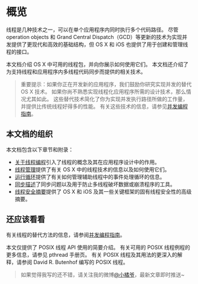 # 概览

线程是几种技术之一，可以在单个应用程序内同时执行多个代码路径。 尽管 operation objects 和 Grand Central Dispatch（GCD）等更新的技术为实现并发提供了更现代和高效的基础结构，但 OS X 和 iOS 也提供了用于创建和管理线程的接口。

本文档介绍 OS X 中可用的线程包，并向你展示如何使用它们。 本文档还介绍了为支持线程和应用程序内多线程代码同步而提供的相关技术。

> 重要提示：如果你正在开发新的应用程序，我们鼓励你研究实现并发的替代 OS X 技术。 如果你尚不熟悉实现线程化应用程序所需的设计技术，那么情况尤其如此。 这些替代技术简化了你为实现并发执行路径所做的工作量，并提供比传统线程好得多的性能。 有关这些技术的信息，请参见[并发编程指南](https://developer.apple.com/library/content/documentation/General/Conceptual/ConcurrencyProgrammingGuide/Introduction/Introduction.html#//apple_ref/doc/uid/TP40008091)。

## 本文档的组织

本文档包含以下章节和附录：

- [关于线程编程]()引入了线程的概念及其在应用程序设计中的作用。
- [线程管理]()提供了有关 OS X 中的线程技术的信息以及如何使用它们。
- [运行循环]()提供了有关如何管理辅助线程中的事件处理循环的信息。
- [同步描述]()了同步问题以及用于防止多线程破坏数据或崩溃程序的工具。
- [线程安全摘要]()提供了 OS X 和 iOS 及其一些关键框架的固有线程安全性的高级摘要。

## 还应该看看

有关线程的替代方法的信息，请参阅[并发编程指南](https://developer.apple.com/library/content/documentation/General/Conceptual/ConcurrencyProgrammingGuide/Introduction/Introduction.html#//apple_ref/doc/uid/TP40008091)。

本文仅提供了 POSIX 线程 API 使用的简要介绍。 有关可用的 POSIX 线程例程的更多信息，请参见 pthread 手册页。 有关 POSIX 线程及其用法的更深入的解释，请参阅 David R. Butenhof 编写的 POSIX 线程。 

> 如果觉得我写的还不错，请关注我的微博[@小橘爷](http://weibo.com/yanghaoyu0225)，最新文章即时推送~